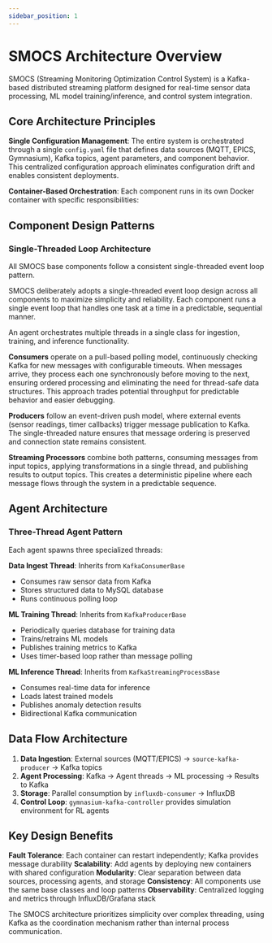 ```yaml
---
sidebar_position: 1
---
```


# SMOCS Architecture Overview

SMOCS (Streaming Monitoring Optimization Control System) is a Kafka-based distributed streaming platform designed for real-time sensor data processing, ML model training/inference, and control system integration.

## Core Architecture Principles

**Single Configuration Management**: The entire system is orchestrated through a single `config.yaml` file that defines data sources (MQTT, EPICS, Gymnasium), Kafka topics, agent parameters, and component behavior. This centralized configuration approach eliminates configuration drift and enables consistent deployments.

**Container-Based Orchestration**: Each component runs in its own Docker container with specific responsibilities:

## Component Design Patterns

### Single-Threaded Loop Architecture

All SMOCS base components follow a consistent single-threaded event loop pattern. 

SMOCS deliberately adopts a single-threaded event loop design across all components to maximize simplicity and reliability. Each component runs a single event loop that handles one task at a time in a predictable, sequential manner.

An agent orchestrates multiple threads in a single class for ingestion, training, and inference functionality.

**Consumers** operate on a pull-based polling model, continuously checking Kafka for new messages with configurable timeouts. When messages arrive, they process each one synchronously before moving to the next, ensuring ordered processing and eliminating the need for thread-safe data structures. This approach trades potential throughput for predictable behavior and easier debugging.


**Producers** follow an event-driven push model, where external events (sensor readings, timer callbacks) trigger message publication to Kafka. The single-threaded nature ensures that message ordering is preserved and connection state remains consistent.


**Streaming Processors** combine both patterns, consuming messages from input topics, applying transformations in a single thread, and publishing results to output topics. This creates a deterministic pipeline where each message flows through the system in a predictable sequence.

## Agent Architecture

### Three-Thread Agent Pattern
Each agent spawns three specialized threads:

**Data Ingest Thread**: Inherits from `KafkaConsumerBase`
- Consumes raw sensor data from Kafka
- Stores structured data to MySQL database
- Runs continuous polling loop

**ML Training Thread**: Inherits from `KafkaProducerBase` 
- Periodically queries database for training data
- Trains/retrains ML models
- Publishes training metrics to Kafka
- Uses timer-based loop rather than message polling

**ML Inference Thread**: Inherits from `KafkaStreamingProcessBase`
- Consumes real-time data for inference
- Loads latest trained models
- Publishes anomaly detection results
- Bidirectional Kafka communication

## Data Flow Architecture

1. **Data Ingestion**: External sources (MQTT/EPICS) → `source-kafka-producer` → Kafka topics
2. **Agent Processing**: Kafka → Agent threads → ML processing → Results to Kafka
3. **Storage**: Parallel consumption by `influxdb-consumer` → InfluxDB
4. **Control Loop**: `gymnasium-kafka-controller` provides simulation environment for RL agents

## Key Design Benefits

**Fault Tolerance**: Each container can restart independently; Kafka provides message durability
**Scalability**: Add agents by deploying new containers with shared configuration
**Modularity**: Clear separation between data sources, processing agents, and storage
**Consistency**: All components use the same base classes and loop patterns
**Observability**: Centralized logging and metrics through InfluxDB/Grafana stack

The SMOCS architecture prioritizes simplicity over complex threading, using Kafka as the coordination mechanism rather than internal process communication.